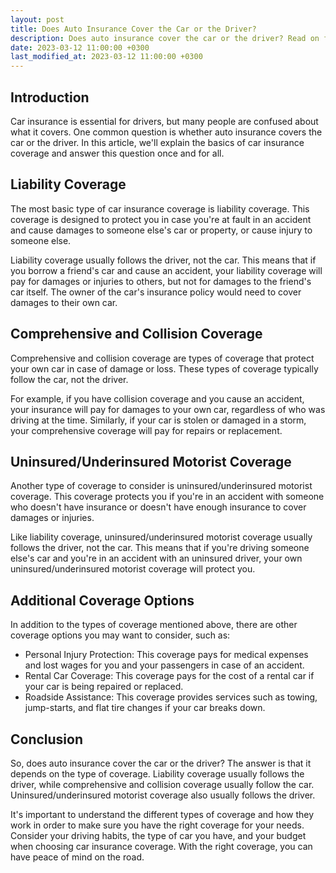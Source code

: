 ```yaml
---
layout: post
title: Does Auto Insurance Cover the Car or the Driver?
description: Does auto insurance cover the car or the driver? Read on for a comprehensive guide on the basics of car insurance coverage and how it works.
date: 2023-03-12 11:00:00 +0300
last_modified_at: 2023-03-12 11:00:00 +0300
---
```


## Introduction

Car insurance is essential for drivers, but many people are confused about what it covers. One common question is whether auto insurance covers the car or the driver. In this article, we'll explain the basics of car insurance coverage and answer this question once and for all.

## Liability Coverage

The most basic type of car insurance coverage is liability coverage. This coverage is designed to protect you in case you're at fault in an accident and cause damages to someone else's car or property, or cause injury to someone else.

Liability coverage usually follows the driver, not the car. This means that if you borrow a friend's car and cause an accident, your liability coverage will pay for damages or injuries to others, but not for damages to the friend's car itself. The owner of the car's insurance policy would need to cover damages to their own car.

## Comprehensive and Collision Coverage

Comprehensive and collision coverage are types of coverage that protect your own car in case of damage or loss. These types of coverage typically follow the car, not the driver.

For example, if you have collision coverage and you cause an accident, your insurance will pay for damages to your own car, regardless of who was driving at the time. Similarly, if your car is stolen or damaged in a storm, your comprehensive coverage will pay for repairs or replacement.

## Uninsured/Underinsured Motorist Coverage

Another type of coverage to consider is uninsured/underinsured motorist coverage. This coverage protects you if you're in an accident with someone who doesn't have insurance or doesn't have enough insurance to cover damages or injuries.

Like liability coverage, uninsured/underinsured motorist coverage usually follows the driver, not the car. This means that if you're driving someone else's car and you're in an accident with an uninsured driver, your own uninsured/underinsured motorist coverage will protect you.

## Additional Coverage Options

In addition to the types of coverage mentioned above, there are other coverage options you may want to consider, such as:

- Personal Injury Protection: This coverage pays for medical expenses and lost wages for you and your passengers in case of an accident.
- Rental Car Coverage: This coverage pays for the cost of a rental car if your car is being repaired or replaced.
- Roadside Assistance: This coverage provides services such as towing, jump-starts, and flat tire changes if your car breaks down.

## Conclusion

So, does auto insurance cover the car or the driver? The answer is that it depends on the type of coverage. Liability coverage usually follows the driver, while comprehensive and collision coverage usually follow the car. Uninsured/underinsured motorist coverage also usually follows the driver.

It's important to understand the different types of coverage and how they work in order to make sure you have the right coverage for your needs. Consider your driving habits, the type of car you have, and your budget when choosing car insurance coverage. With the right coverage, you can have peace of mind on the road. 